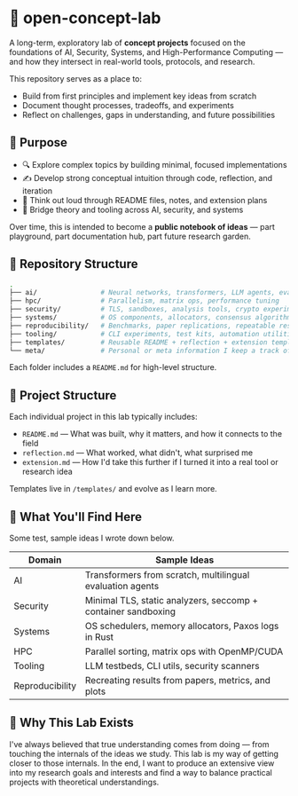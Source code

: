 # 🧪 open-concept-lab

A long-term, exploratory lab of **concept projects** focused on the foundations of AI, Security, Systems, and High-Performance Computing — and how they intersect in real-world tools, protocols, and research.

This repository serves as a place to:

- Build from first principles and implement key ideas from scratch
- Document thought processes, tradeoffs, and experiments
- Reflect on challenges, gaps in understanding, and future possibilities

## 🎯 Purpose

- 🔍 Explore complex topics by building minimal, focused implementations  
- ✍️ Develop strong conceptual intuition through code, reflection, and iteration  
- 🧠 Think out loud through README files, notes, and extension plans  
- 🔗 Bridge theory and tooling across AI, security, and systems

Over time, this is intended to become a **public notebook of ideas** — part playground, part documentation hub, part future research garden.

## 📁 Repository Structure

```sh
.
├── ai/                # Neural networks, transformers, LLM agents, evaluation
├── hpc/               # Parallelism, matrix ops, performance tuning
├── security/          # TLS, sandboxes, analysis tools, crypto experiments
├── systems/           # OS components, allocators, consensus algorithms
├── reproducibility/   # Benchmarks, paper replications, repeatable results
├── tooling/           # CLI experiments, test kits, automation utilities
├── templates/         # Reusable README + reflection + extension templates
└── meta/              # Personal or meta information I keep a track of privately
```

Each folder includes a `README.md` for high-level structure.

## 📘 Project Structure

Each individual project in this lab typically includes:

* `README.md` — What was built, why it matters, and how it connects to the field
* `reflection.md` — What worked, what didn't, what surprised me
* `extension.md` — How I'd take this further if I turned it into a real tool or research idea

Templates live in `/templates/` and evolve as I learn more.

## 🧠 What You'll Find Here

Some test, sample ideas I wrote down below.

| Domain          | Sample Ideas                                                  |
| --------------- | ------------------------------------------------------------- |
| AI              | Transformers from scratch, multilingual evaluation agents     |
| Security        | Minimal TLS, static analyzers, seccomp + container sandboxing |
| Systems         | OS schedulers, memory allocators, Paxos logs in Rust          |
| HPC             | Parallel sorting, matrix ops with OpenMP/CUDA                 |
| Tooling         | LLM testbeds, CLI utils, security scanners                    |
| Reproducibility | Recreating results from papers, metrics, and plots            |

## 🧱 Why This Lab Exists

I've always believed that true understanding comes from doing — from touching the internals of the ideas we study. This lab is my way of getting closer to those internals. In the end, I want to produce an extensive view into my research goals and interests and find a way to balance practical projects with theoretical understandings.
